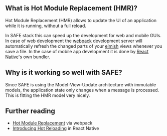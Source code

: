## What is Hot Module Replacement (HMR)?

Hot Module Replacement (HMR) allows to update the UI of an application while it is running, without a full reload. 

In SAFE stack this can speed up the development for web and mobile GUIs. In case of web development the [webpack](https://webpack.js.org/) development server will automatically refresh the changed parts of your [elmish](https://github.com/fable-elmish/elmish) views whenever you save a file. In the case of mobile app development it is done by [React Native](https://facebook.github.io/react-native/)'s own bundler.

## Why is it working so well with SAFE?

Since SAFE is using the Model-View-Update architecture with immutable models, the application state only changes when a message is processed.
This is fitting the HMR model very nicely.

## Further reading

* [Hot Module Replacement](https://webpack.js.org/concepts/hot-module-replacement/) via webpack
* [Introducing Hot Reloading](https://facebook.github.io/react-native/blog/2016/03/24/introducing-hot-reloading.html) in React Native
